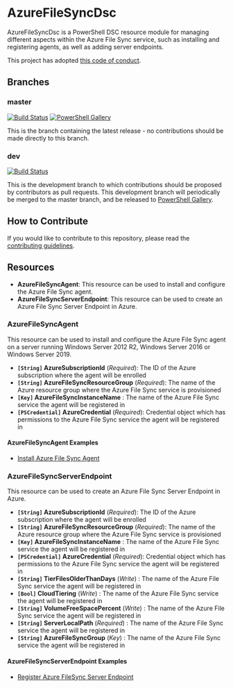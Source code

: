 # AzureFileSyncDsc

AzureFileSyncDsc is a PowerShell DSC resource module for managing different aspects within the Azure File Sync service, such as installing and registering agents, as well as adding server endpoints.

This project has adopted [this code of conduct](CODE_OF_CONDUCT.md).

## Branches

### master

[![Build Status](https://dev.azure.com/janegilring/AzureFileSyncDsc/_apis/build/status/janegilring.AzureFileSyncDsc?branchName=master)](https://dev.azure.com/janegilring/AzureFileSyncDsc/_build/latest?definitionId=3?branchName=master)
[![PowerShell Gallery](https://img.shields.io/powershellgallery/v/AzureFileSyncDsc.svg)](https://www.powershellgallery.com/packages/AzureFileSyncDsc)

This is the branch containing the latest release -
no contributions should be made directly to this branch.

### dev

[![Build Status](https://dev.azure.com/janegilring/AzureFileSyncDsc/_apis/build/status/janegilring.AzureFileSyncDsc?branchName=dev)](https://dev.azure.com/janegilring/AzureFileSyncDsc/_build/latest?definitionId=3?branchName=dev)

This is the development branch
to which contributions should be proposed by contributors as pull requests.
This development branch will periodically be merged to the master branch,
and be released to [PowerShell Gallery](https://www.powershellgallery.com/).

## How to Contribute

If you would like to contribute to this repository, please read the [contributing guidelines](https://github.com/janegilring/AzureFileSyncDsc/blob/master/CONTRIBUTING.md).

## Resources

- **AzureFileSyncAgent**: This resource can be used to install and configure the Azure File Sync agent.
- **AzureFileSyncServerEndpoint**: This resource can be used to create an Azure File Sync Server Endpoint in Azure.

### AzureFileSyncAgent

This resource can be used to install and configure the Azure File Sync agent on a server running Windows Server 2012 R2, Windows Server 2016 or Windows Server 2019.

- **`[String]` AzureSubscriptionId** (_Required_): The ID of the Azure subscription where the agent will be enrolled
- **`[String]` AzureFileSyncResourceGroup** (_Required_): The name of the Azure resource group where the Azure File Sync service is provisioned
- **`[Key]` AzureFileSyncInstanceName** : The name of the Azure File Sync service the agent will be registered in
- **`[PSCredential]` AzureCredential** (_Required_): Credential object which has permissions to the Azure File Sync service the agent will be registered in

#### AzureFileSyncAgent Examples

- [Install Azure File Sync Agent](https://github.com/janegilring/AzureFileSyncDsc/blob/master/Examples/Resources/AzureFileSyncAgent/1%20-%20AzureFileSyncAgent.ps1)

### AzureFileSyncServerEndpoint

This resource can be used to create an Azure File Sync Server Endpoint in Azure.

- **`[String]` AzureSubscriptionId** (_Required_): The ID of the Azure subscription where the agent will be enrolled
- **`[String]` AzureFileSyncResourceGroup** (_Required_): The name of the Azure resource group where the Azure File Sync service is provisioned
- **`[Key]` AzureFileSyncInstanceName** : The name of the Azure File Sync service the agent will be registered in
- **`[PSCredential]` AzureCredential** (_Required_): Credential object which has permissions to the Azure File Sync service the agent will be registered in
- **`[String]` TierFilesOlderThanDays** (_Write_) : The name of the Azure File Sync service the agent will be registered in
- **`[Bool]` CloudTiering** (_Write_) : The name of the Azure File Sync service the agent will be registered in
- **`[String]` VolumeFreeSpacePercent** (_Write_) : The name of the Azure File Sync service the agent will be registered in
- **`[String]` ServerLocalPath** (_Required_) : The name of the Azure File Sync service the agent will be registered in
- **`[String]` AzureFileSyncGroup** (_Key_) : The name of the Azure File Sync service the agent will be registered in

#### AzureFileSyncServerEndpoint Examples

- [Register Azure FileSync Server Endpoint](https://github.com/janegilring/AzureFileSyncDsc/blob/master/Examples/Resources/AzureFileSyncServerEndpoint/1%20-%20AzureFileSyncServerEndpoint.ps1)
